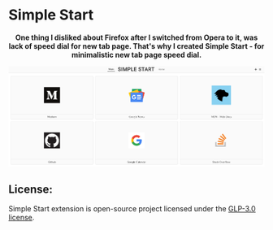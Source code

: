 # Simple Start

<b><p align="center">
One thing I disliked about Firefox after I switched from Opera to it, was lack of speed dial for new tab page. That's why I created Simple Start - for minimalistic new tab page speed dial.
</p></b>

<p align="center">
  <img src="img/simplestart.png" alt="Default view for Simple Start" width="960">
</p>

## License:
Simple Start extension is open-source project licensed under the [GLP-3.0 license](LICENSE).
